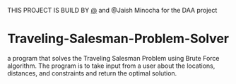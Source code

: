 THIS PROJECT IS BUILD BY [@](https://github.com/ARN089-main/) and @Jaish Minocha
for the DAA project


# Traveling-Salesman-Problem-Solver

a program that solves the Traveling Salesman Problem using Brute Force algorithm. The program is to take input from a user about the locations, distances, and constraints and return the optimal solution.
